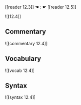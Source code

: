 [[reader 12.3]] ☚ : ☛ [[reader 12.5]]

![[12.4]]

## Commentary

![[commentary 12.4]]

## Vocabulary

![[vocab 12.4]]

## Syntax

![[syntax 12.4]]

